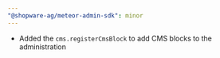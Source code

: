 ```yaml
---
"@shopware-ag/meteor-admin-sdk": minor
---
```


* Added the `cms.registerCmsBlock` to add CMS blocks to the administration
